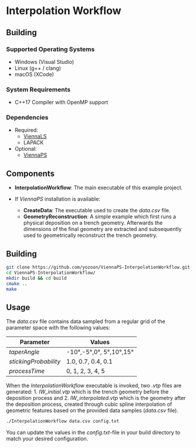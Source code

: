 # Interpolation Workflow

## Building
### Supported Operating Systems

* Windows (Visual Studio)
* Linux (g++ / clang)
* macOS (XCode)

### System Requirements

* C++17 Compiler with OpenMP support

### Dependencies
* Required:
    * [ViennaLS](https://github.com/ViennaTools/ViennaLS)
    * LAPACK
* Optional:
  * [ViennaPS](https://github.com/ViennaTools/ViennaPS)

## Components

* __InterpolationWorkflow__: The main executable of this example project.

* If _ViennaPS_ installation is available:
  * __CreateData__: The executable used to create the _data.csv_ file.
  * __GeometryReconstruction__: A simple example which first runs a physical deposition on a trench geometry. Afterwards the dimensions of the final geometry are extracted and subsequently used to geometrically reconstruct the trench geometry.

## Building

```bash
git clone https://github.com/yozoon/ViennaPS-InterpolationWorkflow.git
cd ViennaPS-InterpolationWorkflow/
mkdir build && cd build
cmake ..
make
```

## Usage

The _data.csv_ file contains data sampled from a regular grid of the parameter space with the following values:

| Parameter | Values |
| --- | --- |
| _taperAngle_ | -10°,-5°,0°, 5°,10°,15° |
| _stickingProbability_ | 1.0, 0.7, 0.4, 0.1 |
| _processTime_ | 0, 1, 2, 3, 4, 5 |

When the _InterpolationWorkflow_ executable is invoked, two _.vtp_ files are generated: 1. _IW_initial.vtp_ which is the trench geometry before the deposition process and 2. _IW_interpolated.vtp_ which is the geometry after the deposition process, created through cubic spline interpolation of geometric features based on the provided data samples (_data.csv_ file).

```bash
./InterpolationWorkflow data.csv config.txt
```

You can update the values in the _config.txt_-file in your build directory to match your desired configuration.
